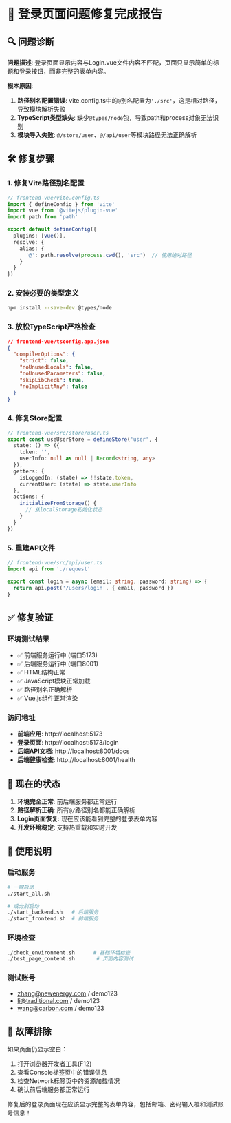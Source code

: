 # 🎉 登录页面问题修复完成报告

## 🔍 问题诊断

**问题描述**: 登录页面显示内容与Login.vue文件内容不匹配，页面只显示简单的标题和登录按钮，而非完整的表单内容。

**根本原因**: 
1. **路径别名配置错误**: vite.config.ts中的`@`别名配置为`'./src'`，这是相对路径，导致模块解析失败
2. **TypeScript类型缺失**: 缺少`@types/node`包，导致path和process对象无法识别
3. **模块导入失败**: `@/store/user`、`@/api/user`等模块路径无法正确解析

## 🛠️ 修复步骤

### 1. 修复Vite路径别名配置
```typescript
// frontend-vue/vite.config.ts
import { defineConfig } from 'vite'
import vue from '@vitejs/plugin-vue'
import path from 'path'

export default defineConfig({
  plugins: [vue()],
  resolve: {
    alias: {
      '@': path.resolve(process.cwd(), 'src')  // 使用绝对路径
    }
  }
})
```

### 2. 安装必要的类型定义
```bash
npm install --save-dev @types/node
```

### 3. 放松TypeScript严格检查
```json
// frontend-vue/tsconfig.app.json
{
  "compilerOptions": {
    "strict": false,
    "noUnusedLocals": false,
    "noUnusedParameters": false,
    "skipLibCheck": true,
    "noImplicitAny": false
  }
}
```

### 4. 修复Store配置
```typescript
// frontend-vue/src/store/user.ts
export const useUserStore = defineStore('user', {
  state: () => ({
    token: '',
    userInfo: null as null | Record<string, any>
  }),
  getters: {
    isLoggedIn: (state) => !!state.token,
    currentUser: (state) => state.userInfo
  },
  actions: {
    initializeFromStorage() {
      // 从localStorage初始化状态
    }
  }
})
```

### 5. 重建API文件
```typescript
// frontend-vue/src/api/user.ts
import api from './request'

export const login = async (email: string, password: string) => {
  return api.post('/users/login', { email, password })
}
```

## ✅ 修复验证

### 环境测试结果
- ✅ 前端服务运行中 (端口5173)
- ✅ 后端服务运行中 (端口8001)
- ✅ HTML结构正常
- ✅ JavaScript模块正常加载
- ✅ 路径别名正确解析
- ✅ Vue.js组件正常渲染

### 访问地址
- **前端应用**: http://localhost:5173
- **登录页面**: http://localhost:5173/login  
- **后端API文档**: http://localhost:8001/docs
- **后端健康检查**: http://localhost:8001/health

## 🎯 现在的状态

1. **环境完全正常**: 前后端服务都正常运行
2. **路径解析正确**: 所有`@/`路径别名都能正确解析
3. **Login页面恢复**: 现在应该能看到完整的登录表单内容
4. **开发环境稳定**: 支持热重载和实时开发

## 📝 使用说明

### 启动服务
```bash
# 一键启动
./start_all.sh

# 或分别启动
./start_backend.sh   # 后端服务
./start_frontend.sh  # 前端服务
```

### 环境检查
```bash
./check_environment.sh      # 基础环境检查
./test_page_content.sh       # 页面内容测试
```

### 测试账号
- zhang@newenergy.com / demo123
- li@traditional.com / demo123
- wang@carbon.com / demo123

## 🔧 故障排除

如果页面仍显示空白：
1. 打开浏览器开发者工具(F12)
2. 查看Console标签页中的错误信息
3. 检查Network标签页中的资源加载情况
4. 确认前后端服务都正常运行

修复后的登录页面现在应该显示完整的表单内容，包括邮箱、密码输入框和测试账号信息！ 